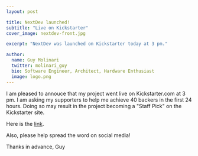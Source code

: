 ```yaml
---
layout: post

title: NextDev launched!
subtitle: "Live on Kickstarter"
cover_image: nextdev-front.jpg

excerpt: "NextDev was launched on Kickstarter today at 3 pm."

author:
  name: Guy Molinari
  twitter: molinari_guy
  bio: Software Engineer, Architect, Hardware Enthusiast
  image: logo.png
---
```

I am pleased to annouce that my project went live on Kickstarter.com at 3 pm.  I am asking my supporters to help me achieve 40 backers in the first 24 hours.   Doing so may result in the project becoming a "Staff Pick" on the Kickstarter site.   

Here is the [link](https://www.kickstarter.com/projects/772515070/nextdev-a-user-interface-device-for-the-iot).

Also, please help spread the word on social media!

Thanks in advance,
Guy



